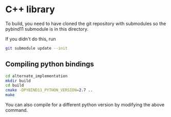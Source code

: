 # C++ library

To build, you need to have cloned the git repository with submodules so the pybind11 submodule is in this directory.

If you didn't do this, run
```bash
git submodule update --init
```

## Compiling python bindings

```bash
cd alternate_implementation
mkdir build
cd build
cmake -DPYBIND11_PYTHON_VERSION=2.7 ..
make
```
You can also compile for a different python version by modifying the above command.
